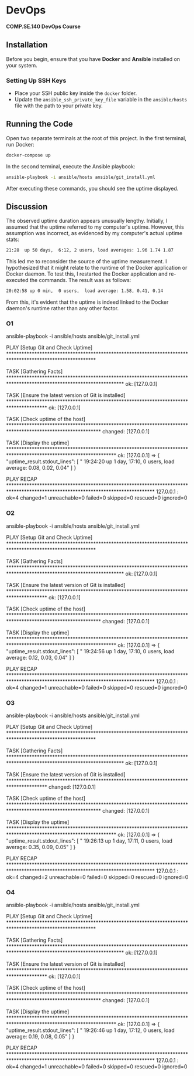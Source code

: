 # DevOps    
**COMP.SE.140 DevOps Course**  

## Installation    
Before you begin, ensure that you have **Docker** and **Ansible** installed on your system.  

### Setting Up SSH Keys  
- Place your SSH public key inside the `docker` folder.   
- Update the `ansible_ssh_private_key_file` variable in the `ansible/hosts` file with the path to your private key.   

## Running the Code  
Open two separate terminals at the root of this project. In the first terminal, run Docker:  
```bash
docker-compose up  
```
In the second terminal, execute the Ansible playbook:  
```bash
ansible-playbook -i ansible/hosts ansible/git_install.yml
```
After executing these commands, you should see the uptime displayed.  

## Discussion
The observed uptime duration appears unusually lengthy. Initially, I assumed that the uptime referred to my computer's uptime. However, this assumption was incorrect, as evidenced by my computer's actual uptime stats:
```bash
21:28  up 50 days,  6:12, 2 users, load averages: 1.96 1.74 1.87
```
This led me to reconsider the source of the uptime measurement. I hypothesized that it might relate to the runtime of the Docker application or Docker daemon. To test this, I restarted the Docker application and re-executed the commands. The result was as follows:
```bash
20:02:58 up 0 min,  0 users,  load average: 1.58, 0.41, 0.14
```
From this, it's evident that the uptime is indeed linked to the Docker daemon's runtime rather than any other factor.

### O1
ansible-playbook -i ansible/hosts ansible/git_install.yml

PLAY [Setup Git and Check Uptime] **********************************************************************************************************

TASK [Gathering Facts] *********************************************************************************************************************
ok: [127.0.0.1]

TASK [Ensure the latest version of Git is installed] ***************************************************************************************
ok: [127.0.0.1]

TASK [Check uptime of the host] ************************************************************************************************************
changed: [127.0.0.1]

TASK [Display the uptime] ******************************************************************************************************************
ok: [127.0.0.1] => {
    "uptime_result.stdout_lines": [
        " 19:24:20 up 1 day, 17:10,  0 users,  load average: 0.08, 0.02, 0.04"
    ]
}

PLAY RECAP *********************************************************************************************************************************
127.0.0.1                  : ok=4    changed=1    unreachable=0    failed=0    skipped=0    rescued=0    ignored=0   
### O2
ansible-playbook -i ansible/hosts ansible/git_install.yml

PLAY [Setup Git and Check Uptime] **********************************************************************************************************

TASK [Gathering Facts] *********************************************************************************************************************
ok: [127.0.0.1]

TASK [Ensure the latest version of Git is installed] ***************************************************************************************
ok: [127.0.0.1]

TASK [Check uptime of the host] ************************************************************************************************************
changed: [127.0.0.1]

TASK [Display the uptime] ******************************************************************************************************************
ok: [127.0.0.1] => {
    "uptime_result.stdout_lines": [
        " 19:24:56 up 1 day, 17:10,  0 users,  load average: 0.12, 0.03, 0.04"
    ]
}

PLAY RECAP *********************************************************************************************************************************
127.0.0.1                  : ok=4    changed=1    unreachable=0    failed=0    skipped=0    rescued=0    ignored=0   
### O3
ansible-playbook -i ansible/hosts ansible/git_install.yml

PLAY [Setup Git and Check Uptime] **********************************************************************************************************

TASK [Gathering Facts] *********************************************************************************************************************
ok: [127.0.0.1]

TASK [Ensure the latest version of Git is installed] ***************************************************************************************
changed: [127.0.0.1]

TASK [Check uptime of the host] ************************************************************************************************************
changed: [127.0.0.1]

TASK [Display the uptime] ******************************************************************************************************************
ok: [127.0.0.1] => {
    "uptime_result.stdout_lines": [
        " 19:26:13 up 1 day, 17:11,  0 users,  load average: 0.35, 0.09, 0.05"
    ]
}

PLAY RECAP *********************************************************************************************************************************
127.0.0.1                  : ok=4    changed=2    unreachable=0    failed=0    skipped=0    rescued=0    ignored=0  
### O4
ansible-playbook -i ansible/hosts ansible/git_install.yml

PLAY [Setup Git and Check Uptime] **********************************************************************************************************

TASK [Gathering Facts] *********************************************************************************************************************
ok: [127.0.0.1]

TASK [Ensure the latest version of Git is installed] ***************************************************************************************
ok: [127.0.0.1]

TASK [Check uptime of the host] ************************************************************************************************************
changed: [127.0.0.1]

TASK [Display the uptime] ******************************************************************************************************************
ok: [127.0.0.1] => {
    "uptime_result.stdout_lines": [
        " 19:26:46 up 1 day, 17:12,  0 users,  load average: 0.19, 0.08, 0.05"
    ]
}

PLAY RECAP *********************************************************************************************************************************
127.0.0.1                  : ok=4    changed=1    unreachable=0    failed=0    skipped=0    rescued=0    ignored=0   

